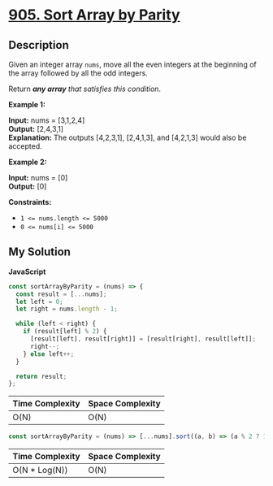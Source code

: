 # [905. Sort Array by Parity](https://leetcode.com/problems/sort-array-by-parity)

## Description

Given an integer array `nums`, move all the even integers at the beginning of the array followed by all the odd integers.

Return _**any array** that satisfies this condition_.

**Example 1:**

**Input:** nums = \[3,1,2,4\]  
**Output:** \[2,4,3,1\]  
**Explanation:** The outputs \[4,2,3,1\], \[2,4,1,3\], and \[4,2,1,3\] would also be accepted.

**Example 2:**

**Input:** nums = \[0\]  
**Output:** \[0\]

**Constraints:**

- `1 <= nums.length <= 5000`
- `0 <= nums[i] <= 5000`

## My Solution

**JavaScript**

```js
const sortArrayByParity = (nums) => {
  const result = [...nums];
  let left = 0;
  let right = nums.length - 1;

  while (left < right) {
    if (result[left] % 2) {
      [result[left], result[right]] = [result[right], result[left]];
      right--;
    } else left++;
  }

  return result;
};
```

| Time Complexity | Space Complexity |
| --------------- | ---------------- |
| O(N)            | O(N)             |

```js
const sortArrayByParity = (nums) => [...nums].sort((a, b) => (a % 2 ? 1 : -1));
```

| Time Complexity | Space Complexity |
| --------------- | ---------------- |
| O(N \* Log(N))  | O(N)             |
